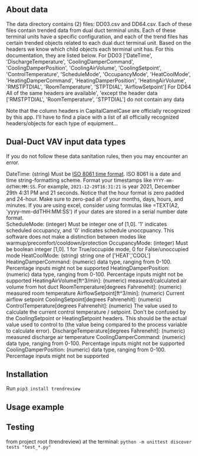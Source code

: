 
## About data
The data directory contains (2) files: DD03.csv and DD64.csv. 
Each of these files contain trended data from dual duct terminal units. Each of these terminal units have a specific configuration, and each of the trend files has certain trended objects related to each dual duct terminal unit.
Based on the headers we know which child objects each terminal unit has. For this documentation, they are listed below.
For DD03
['DateTime', 'DischargeTemperature', 'CoolingDamperCommand', 'CoolingDamperPosition', 'CoolingAirVolume', 'CoolingSetpoint', 'ControlTemperature', 'ScheduleMode', 'OccupancyMode', 'HeatCoolMode', 'HeatingDamperCommand', 'HeatingDamperPosition', 'HeatingAirVolume', 'RMSTPTDIAL', 'RoomTemperature', 'STPTDIAL', 'AirflowSetpoint']
For DD64
All of the same headers are available', 'except the header data ['RMSTPTDIAL', 'RoomTemperature', 'STPTDIAL'] do not contain any data

Note that the column headers in CapitalCamelCase are officially recognized by this app.  I'll have to find a place with a list of all officially recognized headers/objects for each type of equipment...

## Dual-Duct VAV input data types
If you do not follow these data sanitation rules, then you may encounter an error.

DateTime: (string) Must be [ISO 8061 time format](https://www.iso.org/iso-8601-date-and-time-format.html). ISO 8061 is a date and time string-formatting scheme. Format your timestamps like `YYYY-mm-ddTHH:MM:SS`. For example, `2021-12-29T16:31:21` is year 2021, December 29th 4:31 PM and 21 seconds. Notice that the hour format is zero padded and 24-hour. Make sure to zero-pad all of your months, days, hours, and minutes. If you are using excel, consider using formulas like =TEXT(A2, 'yyyy-mm-ddTHH:MM:SS') if your dates are stored in a serial number date format.  
ScheduleMode: (integer) Must be integer one of [1,0]. '1' indicates scheduled occupancy, and '0' indicates schedule unoccpuancy. This software does not make a distinction between modes like warmup/precomfort/cooldown/protection
OccupancyMode: (integer) Must be boolean integer [1,0]. 1 for True/occupide mode, 0 for False/unoccupied mode
HeatCoolMode: (string) string one of ['HEAT','COOL']
HeatingDamperCommand: (numeric) data type, ranging from 0-100. Percentage inputs might not be supported
HeatingDamperPosition: (numeric) data type, ranging from 0-100. Percentage inputs might not be supported
HeatingAirVolume[ft^3/min]: (numeric) measured/calculated air volume from hot duct
RoomTemperature[degrees Fahrenehit]: (numeric) measured room temperature
AirflowSetpoint[ft^3/min]: (numeric) Current airflow setpoint
CoolingSetpoint[degrees Fahrenehit]: (numeric) 
ControlTemperature[degrees Fahrenehit]: (numeric) The value used to calculate the current control temperature / setpoint. Don't be confused by the CoolingSetpoint or HeatingSetpoint headers. This should be the actual value used to control to (the value being compared to the process variable to calculate error).
DischargeTemperature[degrees Fahrenehit]: (numeric) measured discharge air temperature
CoolingDamperCommand: (numeric) data type, ranging from 0-100. Percentage inputs might not be supported
CoolingDamperPosition: (numeric) data type, ranging from 0-100. Percentage inputs might not be supported

## Installation
Run `pip3 install trendreview`

## Usage example


## Testing
from project root (trendreview) at the terminal: `python -m unittest discover tests "test_*.py"`
